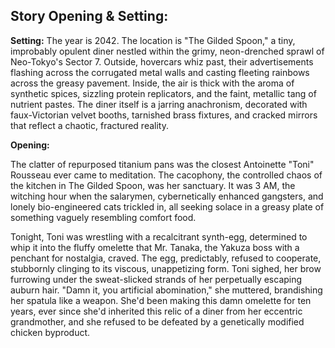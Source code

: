 ## Story Opening & Setting:

**Setting:** The year is 2042. The location is "The Gilded Spoon," a tiny, improbably opulent diner nestled within the grimy, neon-drenched sprawl of Neo-Tokyo's Sector 7. Outside, hovercars whiz past, their advertisements flashing across the corrugated metal walls and casting fleeting rainbows across the greasy pavement. Inside, the air is thick with the aroma of synthetic spices, sizzling protein replicators, and the faint, metallic tang of nutrient pastes. The diner itself is a jarring anachronism, decorated with faux-Victorian velvet booths, tarnished brass fixtures, and cracked mirrors that reflect a chaotic, fractured reality.

**Opening:**

The clatter of repurposed titanium pans was the closest Antoinette "Toni" Rousseau ever came to meditation. The cacophony, the controlled chaos of the kitchen in The Gilded Spoon, was her sanctuary. It was 3 AM, the witching hour when the salarymen, cybernetically enhanced gangsters, and lonely bio-engineered cats trickled in, all seeking solace in a greasy plate of something vaguely resembling comfort food.

Tonight, Toni was wrestling with a recalcitrant synth-egg, determined to whip it into the fluffy omelette that Mr. Tanaka, the Yakuza boss with a penchant for nostalgia, craved. The egg, predictably, refused to cooperate, stubbornly clinging to its viscous, unappetizing form. Toni sighed, her brow furrowing under the sweat-slicked strands of her perpetually escaping auburn hair. "Damn it, you artificial abomination," she muttered, brandishing her spatula like a weapon. She'd been making this damn omelette for ten years, ever since she'd inherited this relic of a diner from her eccentric grandmother, and she refused to be defeated by a genetically modified chicken byproduct.
